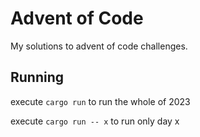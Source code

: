 # Advent of Code

My solutions to advent of code challenges.

## Running

execute `cargo run` to run the whole of 2023

execute `cargo run -- x` to run only day x
